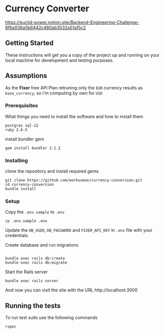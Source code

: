 # Currency Converter
https://euclid-power.notion.site/Backend-Engineering-Challenge-8f6a038a5b6442c480ab3532a51a15c2

## Getting Started
These instructions will get you a copy of the project up and running on your local machine for development and testing purposes.

## Assumptions
As the **Fixer** free API Plan retruning only the `EUR` currency results as `base_currency`, so i'm computing by own for `USD`
### Prerequisites
What things you need to install the software and how to install them
```
postgres sql-12
ruby 2.6.5
```
install bundler gem
```
gem install bundler 2.1.2
```
### Installing
clone the repository and install required gems
```
git clone https://github.com/workusman/currency-conversion.git
cd currency-conversion
bundle install
```
### Setup
Copy the `.env.sample` to `.env`

```
cp .env.sample .env
```
Update the `DB_USER`, `DB_PASSWORD` and `FIXER_API_KEY` in `.env` file with your credentials.

Create database and run migrations
```

bundle exec rails db:create
bundle exec rails db:migrate
```
Start the Rails server
```
bundle exec rails server
```
And now you can visit the site with the URL http://localhost:3000
## Running the tests
To run test suits use the following commands
```
rspec
```
